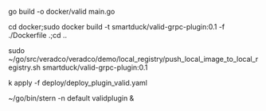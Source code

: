go build -o docker/valid main.go

cd docker;sudo docker build -t smartduck/valid-grpc-plugin:0.1 -f ./Dockerfile .;cd ..

sudo ~/go/src/veradco/veradco/demo/local_registry/push_local_image_to_local_registry.sh smartduck/valid-grpc-plugin:0.1

k apply -f deploy/deploy_plugin_valid.yaml

~/go/bin/stern -n default validplugin &

